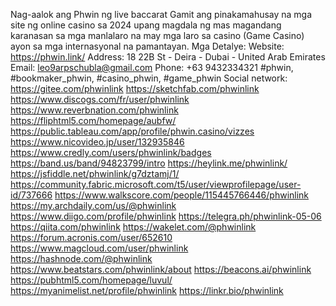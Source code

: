 Nag-aalok ang Phwin ng live baccarat Gamit ang pinakamahusay na mga site ng online casino sa 2024 upang magdala ng mas magandang karanasan sa mga manlalaro na may mga laro sa casino (Game Casino) ayon sa mga internasyonal na pamantayan.
Mga Detalye:
Website: https://phwin.link/
Address: 18 22B St - Deira - Dubai - United Arab Emirates
Email: leo9arpschubla@gmail.com
Phone: +63 9432334321
#phwin, #bookmaker_phwin, #casino_phwin, #game_phwin
Social network:
https://gitee.com/phwinlink 
https://sketchfab.com/phwinlink 
https://www.discogs.com/fr/user/phwinlink 
https://www.reverbnation.com/phwinlink 
https://fliphtml5.com/homepage/aubfw/ 
https://public.tableau.com/app/profile/phwin.casino/vizzes 
https://www.nicovideo.jp/user/132935846 
https://www.credly.com/users/phwinlink/badges 
https://band.us/band/94823799/intro 
https://heylink.me/phwinlink/ 
https://jsfiddle.net/phwinlink/g7dztamj/1/ 
https://community.fabric.microsoft.com/t5/user/viewprofilepage/user-id/737666 
https://www.walkscore.com/people/115445766446/phwinlink 
https://my.archdaily.com/us/@phwinlink 
https://www.diigo.com/profile/phwinlink 
https://telegra.ph/phwinlink-05-06 
https://qiita.com/phwinlink 
https://wakelet.com/@phwinlink 
https://forum.acronis.com/user/652610 
https://www.magcloud.com/user/phwinlink 
https://hashnode.com/@phwinlink 
https://www.beatstars.com/phwinlink/about 
https://beacons.ai/phwinlink 
https://pubhtml5.com/homepage/luvul/ 
https://myanimelist.net/profile/phwinlink 
https://linkr.bio/phwinlink 
